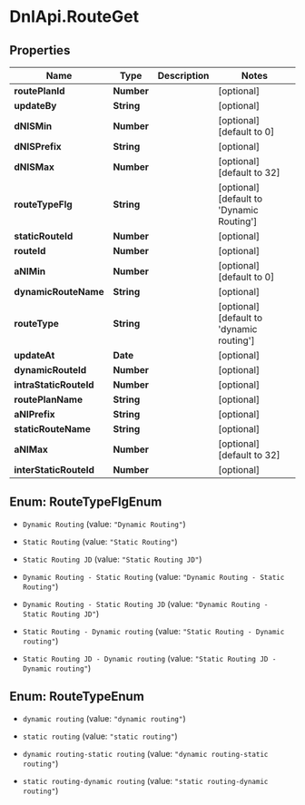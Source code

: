 # DnlApi.RouteGet

## Properties
Name | Type | Description | Notes
------------ | ------------- | ------------- | -------------
**routePlanId** | **Number** |  | [optional] 
**updateBy** | **String** |  | [optional] 
**dNISMin** | **Number** |  | [optional] [default to 0]
**dNISPrefix** | **String** |  | [optional] 
**dNISMax** | **Number** |  | [optional] [default to 32]
**routeTypeFlg** | **String** |  | [optional] [default to &#39;Dynamic Routing&#39;]
**staticRouteId** | **Number** |  | [optional] 
**routeId** | **Number** |  | [optional] 
**aNIMin** | **Number** |  | [optional] [default to 0]
**dynamicRouteName** | **String** |  | [optional] 
**routeType** | **String** |  | [optional] [default to &#39;dynamic routing&#39;]
**updateAt** | **Date** |  | [optional] 
**dynamicRouteId** | **Number** |  | [optional] 
**intraStaticRouteId** | **Number** |  | [optional] 
**routePlanName** | **String** |  | [optional] 
**aNIPrefix** | **String** |  | [optional] 
**staticRouteName** | **String** |  | [optional] 
**aNIMax** | **Number** |  | [optional] [default to 32]
**interStaticRouteId** | **Number** |  | [optional] 


<a name="RouteTypeFlgEnum"></a>
## Enum: RouteTypeFlgEnum


* `Dynamic Routing` (value: `"Dynamic Routing"`)

* `Static Routing` (value: `"Static Routing"`)

* `Static Routing JD` (value: `"Static Routing JD"`)

* `Dynamic Routing - Static Routing` (value: `"Dynamic Routing - Static Routing"`)

* `Dynamic Routing - Static Routing JD` (value: `"Dynamic Routing - Static Routing JD"`)

* `Static Routing - Dynamic routing` (value: `"Static Routing - Dynamic routing"`)

* `Static Routing JD - Dynamic routing` (value: `"Static Routing JD - Dynamic routing"`)




<a name="RouteTypeEnum"></a>
## Enum: RouteTypeEnum


* `dynamic routing` (value: `"dynamic routing"`)

* `static routing` (value: `"static routing"`)

* `dynamic routing-static routing` (value: `"dynamic routing-static routing"`)

* `static routing-dynamic routing` (value: `"static routing-dynamic routing"`)




